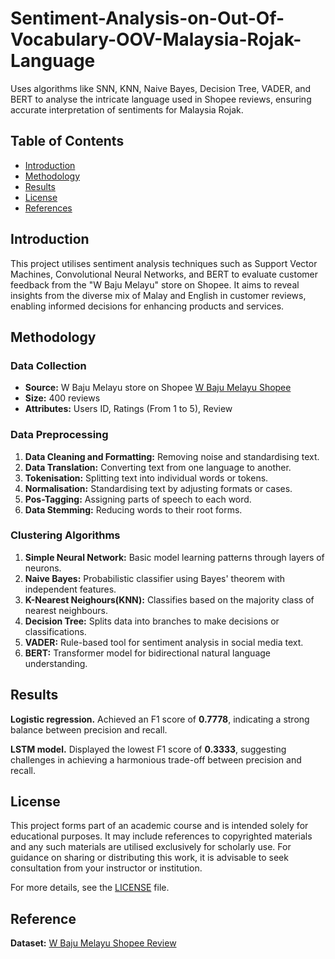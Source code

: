 # Sentiment-Analysis-on-Out-Of-Vocabulary-OOV-Malaysia-Rojak-Language
Uses algorithms like SNN, KNN, Naive Bayes, Decision Tree, VADER, and BERT to analyse the intricate language  used in Shopee reviews, ensuring accurate interpretation of sentiments for Malaysia Rojak.

## Table of Contents
- [Introduction](#introduction)
- [Methodology](#methodology)
- [Results](#results)
- [License](#license)
- [References](#references)

## Introduction

This project utilises sentiment analysis techniques such as Support Vector Machines, Convolutional Neural Networks, and BERT to evaluate customer feedback from the "W Baju Melayu" store on Shopee. It aims to reveal insights from the diverse mix of Malay and English in customer reviews, enabling informed decisions for enhancing products and services.

## Methodology

### Data Collection

- **Source:** W Baju Melayu store on Shopee [W Baju Melayu Shopee](https://shopee.com.my/wakakagiftshop)
- **Size:** 400 reviews
- **Attributes:** Users ID, Ratings (From 1 to 5), Review

### Data Preprocessing

1. **Data Cleaning and Formatting:** Removing noise and standardising text.
2. **Data Translation:** Converting text from one language to another.
3. **Tokenisation:** Splitting text into individual words or tokens.
4. **Normalisation:** Standardising text by adjusting formats or cases.
5. **Pos-Tagging:** Assigning parts of speech to each word.
6. **Data Stemming:** Reducing words to their root forms.

### Clustering Algorithms

1. **Simple Neural Network:** Basic model learning patterns through layers of neurons.
2. **Naive Bayes:** Probabilistic classifier using Bayes' theorem with independent features.
3. **K-Nearest Neighours(KNN):** Classifies based on the majority class of nearest neighbours.
4. **Decision Tree:** Splits data into branches to make decisions or classifications.
5. **VADER:** Rule-based tool for sentiment analysis in social media text.
6. **BERT:** Transformer model for bidirectional natural language understanding.

## Results

**Logistic regression.** Achieved an F1 score of **0.7778**, indicating a strong balance between precision and recall.

**LSTM model.** Displayed the lowest F1 score of **0.3333**, suggesting challenges in achieving a harmonious trade-off between precision and recall.

## License

This project forms part of an academic course and is intended solely for educational purposes. It may include references to copyrighted materials and any such materials are utilised exclusively for scholarly use. For guidance on sharing or distributing this work, it is advisable to seek consultation from your instructor or institution.

For more details, see the [LICENSE](./LICENSE.txt) file.

## Reference
**Dataset:** [W Baju Melayu Shopee Review](https://shopee.com.my/wakakagiftshop)
